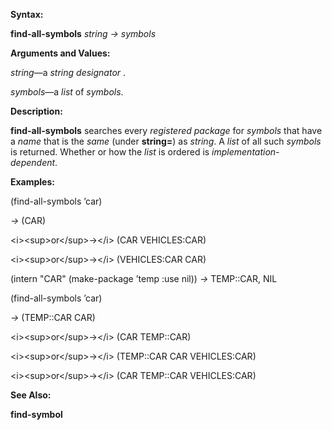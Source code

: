  

**Syntax:** 

**find-all-symbols** *string → symbols* 

**Arguments and Values:** 

*string*—a *string designator* . 

*symbols*—a *list* of *symbols*. 

**Description:** 

**find-all-symbols** searches every *registered package* for *symbols* that have a *name* that is the *same* (under **string=**) as *string*. A *list* of all such *symbols* is returned. Whether or how the *list* is ordered is *implementation-dependent*. 

**Examples:** 

(find-all-symbols ’car) 

*→* (CAR) 

&#60;i&#62;&#60;sup&#62;or&#60;/sup&#62;→&#60;/i&#62; (CAR VEHICLES:CAR) 

&#60;i&#62;&#60;sup&#62;or&#60;/sup&#62;→&#60;/i&#62; (VEHICLES:CAR CAR) 

(intern "CAR" (make-package ’temp :use nil)) *→* TEMP::CAR, NIL 

(find-all-symbols ’car) 

*→* (TEMP::CAR CAR) 

&#60;i&#62;&#60;sup&#62;or&#60;/sup&#62;→&#60;/i&#62; (CAR TEMP::CAR) 

&#60;i&#62;&#60;sup&#62;or&#60;/sup&#62;→&#60;/i&#62; (TEMP::CAR CAR VEHICLES:CAR) 

&#60;i&#62;&#60;sup&#62;or&#60;/sup&#62;→&#60;/i&#62; (CAR TEMP::CAR VEHICLES:CAR) 

**See Also:** 

**find-symbol** 

